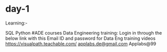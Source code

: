 # day-1
Learning:-

SQL
Python
#ADE courses
Data Engineering training:
Login in through the below link with this Email ID and password for Data Eng training videos
https://visualpath.teachable.com/
applabs.de@gmail.com
Applabs@99

